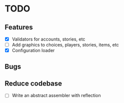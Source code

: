 # TODO

## Features
- [x] Validators for accounts, stories, etc
- [ ] Add graphics to choices, players, stories, items, etc
- [x] Configuration loader

## Bugs

## Reduce codebase
- [ ] Write an abstract assembler with reflection
